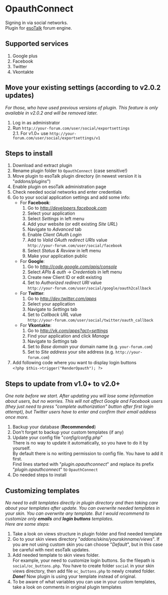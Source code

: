 OpauthConnect
=============

Signing in via social networks.  
Plugin for [esoTalk](http://esotalk.org) forum engine.

Supported services
------------------

1. Google plus
2. Facebook
3. Twitter
4. Vkontakte

Move your existing settings (according to v2.0.2 updates)
---------------------------------------------------------

*For those, who have used previous versions of plugin. This feature is only available in v2.0.2 and will be removed later.*

1. Log in as administrator
2. Run `http://your-forum.com/user/social/exportsettings`  
    2.1. For v1.0+ use `http://your-forum.com/user/social/exportsettings/v1`

Steps to install
----------------

1. Download and extract plugin
2. Rename plugin folder to `OpauthConnect` (case sensitive!)
3. Move plugin to esoTalk plugin directory (in newest version it is "*addons/plugins*")
4. Enable plugin on esoTalk administration page
5. Check needed social networks and enter credentials
6. Go to your social application settings and add some info:  
    * For **Facebook**:
        1. Go to *http://developers.facebook.com*
        2. Select your application
        3. Select *Settings* in left menu
        4. Add your website (or edit existing *Site URL*)
        5. Navigate to *Advanced* tab
        6. Enable *Client OAuth Login*
        7. Add to *Valid OAuth redirect URIs* value  
           `http://your-forum.com/user/social/facebook`
        8. Select *Status & Review* in left menu
        9. Make your application public
    * For **Google**:
        1. Go to *http://code.google.com/apis/console*
        2. Select *APIs & auth* -> *Credentials* in left menu
        3. Create new Client ID or edit existing
        4. Set to *Authorized redirect URI* value  
           `http://your-forum.com/user/social/google/oauth2callback`  
    * For **Twitter**:
        1. Go to *http://dev.twitter.com/apps*
        2. Select your application
        3. Navigate to *Settings* tab
        4. Set to *Callback URL* value  
           `http://your-forum.com/user/social/twitter/oauth_callback`  
    * For **Vkontakte**:
        1. Go to *http://vk.com/apps?act=settings*
        2. Find your application and click *Manage*
        3. Navigate to *Settings* tab
        4. Set to *Base domain* your domain name (e.g. `your-forum.com`)
        5. Set to *Site address* your site address (e.g. `http://your-forum.com`)
7. Add following code where you want to display login buttons  
`<?php $this->trigger("RenderOpauth"); ?>`

Steps to update from v1.0+ to v2.0+
-----------------------------------

*One note before we start. After updating you will lose some information about users, but no worries. 
This will not affect Google and Facebook users (they just need to press "complete authorization" button after first login attempt), 
but Twitter users have to enter and confirm their email address once more.*

1. Backup your database (**Recommended**)
2. Don't forget to backup your custom templates (if any)
3. Update your config file "*config/config.php*"  
There is no way to update it automatically, so you have to do it by yourself.  
By default there is no writing permission to config file. You have to add it first.  
Find lines started with "*plugin.opauthconnect*" and replace its prefix "*plugin.opauthconnect*" to `OpauthConnect`
4. Do needed steps to install

Customizing templates
---------------------

*No need to edit templates directly in plugin directory and then taking care about your templates after update. 
You can overwrite needed templates in your skin. 
You can overwrite any template. But I would recommend to customize only **emails** and **login buttons** templates.  
Here are some steps:*

1. Take a look on views structure in plugin folder and find needed template
2. Go to your skin views directory "*addons/skins/yourskinname/views*". If you are not using custom skin you can choose "*Default*", but 
in this case be careful with next esoTalk updates.
3. Add needed template to skin views folder.  
For example, your need to customize login buttons. So the filepath is `social/oc_buttons.php`. 
You have to create folder `social` in your skin views directory, then add file `oc_buttons.php` to newly created folder.  
***Done!*** Now plugin is using your template instead of original.
4. To be aware of what variables you can use in your custom templates, take a look on comments in original plugin templates